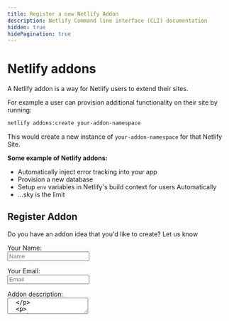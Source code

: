 ```yaml
---
title: Register a new Netlify Addon
description: Netlify Command line interface (CLI) documentation
hidden: true
hidePagination: true
---
```


# Netlify addons

A Netlify addon is a way for Netlify users to extend their sites.

For example a user can provision additional functionality on their site by running:

```bash
netlify addons:create your-addon-namespace
```

This would create a new instance of `your-addon-namespace` for that Netlify Site.

**Some example of Netlify addons:**

- Automatically inject error tracking into your app
- Provision a new database
- Setup `env` variables in Netlify's build context for users Automatically
- ...sky is the limit

## Register Addon

Do you have an addon idea that you'd like to create? Let us know

<form name="register-addon" action="/register-addon-thanks" method="POST" netlify>
  <input type="hidden" name="form-name" value="register-addon" />
  <p>
    <div>
      <label>Your Name:</label>
    </div>
    <input
      type="text"
      name="name"
      placeholder='Name'
      style={{
        width: 300,
        padding: 10,
        border: '2px solid',
        fontSize: '16px',
        marginTop: '5px'
      }}
    />
  </p>
  <p>
    <div>
      <label>Your Email:</label>
    </div>
    <input
      type="email"
      name="email"
      placeholder='Email'
      style={{
        width: 300,
        padding: 10,
        border: '2px solid',
        fontSize: '16px',
        marginTop: '5px'
      }}
    />
  </p>
  <p>
    <div>
      <label>Addon description:</label>
    </div>
    <textarea name="addon-description"
      style={{
        width: 400,
        height: 120,
        padding: 10,
        marginTop: 5,
        border: '2px solid',
        fontSize: '16px',
      }}
      placeholder='Tell us a little bit more about your addon'
    />
  </p>
  <p>
    <button type="submit" style={{
        padding: '11px 20px',
        background: 'white',
        border: '2px solid black',
        fontSize: '20px',
        cursor: 'pointer'
      }}>
      Request Addon Registration
    </button>
  </p>
</form>
